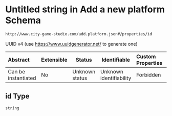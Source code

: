 # Untitled string in Add a new platform Schema

```txt
http://www.city-game-studio.com/add.platform.json#/properties/id
```

UUID v4 (use <https://www.uuidgenerator.net/> to generate one)


| Abstract            | Extensible | Status         | Identifiable            | Custom Properties | Additional Properties | Access Restrictions | Defined In                                                                           |
| :------------------ | ---------- | -------------- | ----------------------- | :---------------- | --------------------- | ------------------- | ------------------------------------------------------------------------------------ |
| Can be instantiated | No         | Unknown status | Unknown identifiability | Forbidden         | Allowed               | none                | [add-platform.schema.json\*](../out/add-platform.schema.json "open original schema") |

## id Type

`string`
